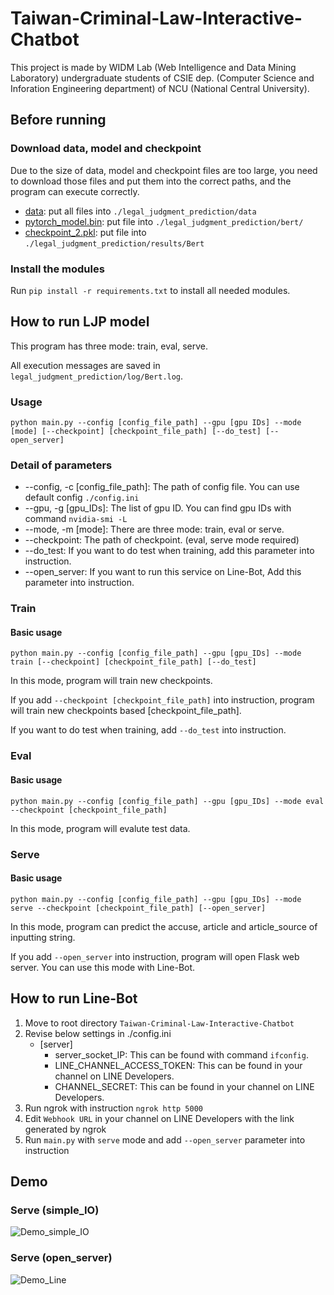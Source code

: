 # Taiwan-Criminal-Law-Interactive-Chatbot
This project is made by WIDM Lab (Web Intelligence and Data Mining Laboratory) undergraduate students of CSIE dep. (Computer Science and Inforation Engineering department) of NCU (National Central University).

## Before running
### Download data, model and checkpoint
Due to the size of data, model and checkpoint files are too large, you need to download those files and put them into the correct paths, and the program can execute correctly.
- [data](https://drive.google.com/drive/folders/1HY0_Zdik-cggjVFoG5K9ts7KmC-7-dfw?usp=sharing): put all files into `./legal_judgment_prediction/data`
- [pytorch_model.bin](https://drive.google.com/file/d/1jkSh7_UOzY637J1VMWC8uGoWCBf_uoVK/view?usp=sharing): put file into `./legal_judgment_prediction/bert/`
- [checkpoint_2.pkl](https://drive.google.com/file/d/1bzBt_8XDbS389g5_xF0uoohaofKVt9YL/view?usp=sharing): put file into `./legal_judgment_prediction/results/Bert`

### Install the modules
Run `pip install -r requirements.txt` to install all needed modules.

## How to run LJP model
This program has three mode: train, eval, serve.

All execution messages are saved in `legal_judgment_prediction/log/Bert.log`.

### Usage
```
python main.py --config [config_file_path] --gpu [gpu IDs] --mode [mode] [--checkpoint] [checkpoint_file_path] [--do_test] [--open_server]
```

### Detail of parameters
- --config, -c [config_file_path]: The path of config file. You can use default config `./config.ini`
- --gpu, -g [gpu_IDs]: The list of gpu ID. You can find gpu IDs with command `nvidia-smi -L`
- --mode, -m [mode]: There are three mode: train, eval or serve.
- --checkpoint: The path of checkpoint. (eval, serve mode required)
- --do_test: If you want to do test when training, add this parameter into instruction.
- --open_server: If you want to run this service on Line-Bot, Add this parameter into instruction.

### Train
#### Basic usage
```
python main.py --config [config_file_path] --gpu [gpu_IDs] --mode train [--checkpoint] [checkpoint_file_path] [--do_test]
```

In this mode, program will train new checkpoints.

If you add `--checkpoint [checkpoint_file_path]` into instruction, program will train new checkpoints based [checkpoint_file_path].

If you want to do test when training, add `--do_test` into instruction.

### Eval
#### Basic usage
```
python main.py --config [config_file_path] --gpu [gpu_IDs] --mode eval --checkpoint [checkpoint_file_path]
```

In this mode, program will evalute test data.

### Serve
#### Basic usage
```
python main.py --config [config_file_path] --gpu [gpu_IDs] --mode serve --checkpoint [checkpoint_file_path] [--open_server]
```

In this mode, program can predict the accuse, article and article_source of inputting string.

If you add `--open_server` into instruction, program will open Flask web server. You can use this mode with Line-Bot.

## How to run Line-Bot  
1. Move to root directory `Taiwan-Criminal-Law-Interactive-Chatbot`
2. Revise below settings in ./config.ini
    - [server]
      - server_socket_IP: This can be found with command `ifconfig`.
      - LINE_CHANNEL_ACCESS_TOKEN: This can be found in your channel on LINE Developers.
      - CHANNEL_SECRET: This can be found in your channel on LINE Developers.
3. Run ngrok with instruction `ngrok http 5000`
4. Edit `Webhook URL` in your channel on LINE Developers with the link generated by ngrok
5. Run `main.py` with `serve` mode and add `--open_server` parameter into instruction

## Demo
### Serve (simple_IO)
![Demo_simple_IO](https://i.imgur.com/dqpDRgG.png)

### Serve (open_server)
![Demo_Line](https://i.imgur.com/TSQGmtH.png)